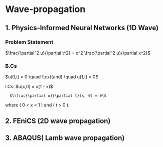 # Wave-propagation
## 1. Physics-Informed Neural Networks (1D Wave) 
### Problem Statement
$\frac{\partial^2 u}{\partial t^2} = c^2 \frac{\partial^2 u}{\partial x^2}\$

### B.Cs 
$u(0,t) = 0 \quad \text{and} \quad u(1,t) = 0\$ 

I.Cs: $u(x,0) = x(1 - x)\$

      $\\frac{\partial u}{\partial t}(x, 0) = 0\$  
      
where \( 0 < x < 1 \) and \( t > 0 \).
## 2. FEniCS (2D wave propagation) 
## 3. ABAQUS( Lamb wave propagation)
